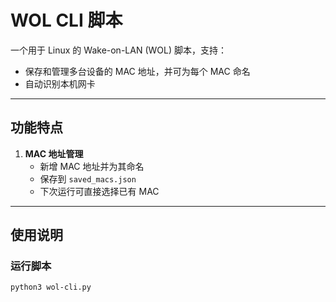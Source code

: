 # WOL CLI 脚本

一个用于 Linux 的 Wake-on-LAN (WOL) 脚本，支持：

- 保存和管理多台设备的 MAC 地址，并可为每个 MAC 命名  
- 自动识别本机网卡
---

## 功能特点

1. **MAC 地址管理**
   - 新增 MAC 地址并为其命名  
   - 保存到 `saved_macs.json`  
   - 下次运行可直接选择已有 MAC  
---

## 使用说明

### 运行脚本

```bash
python3 wol-cli.py
